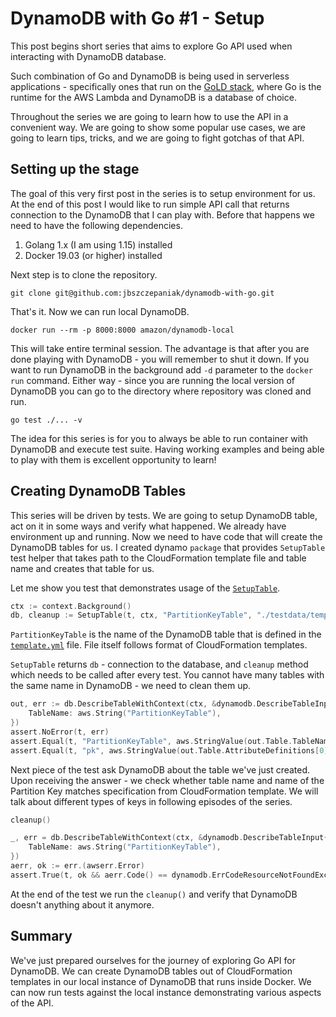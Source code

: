 # DynamoDB with Go #1 - Setup

This post begins short series that aims to explore Go API used when interacting with DynamoDB database.

Such combination of Go and DynamoDB is being used in serverless applications - specifically ones that 
run on the [GoLD stack](https://dev.to/prozz/introduction-to-the-gold-stack-5b66), where Go is the runtime
for the AWS Lambda and DynamoDB is a database of choice.

Throughout the series we are going to learn how to use the API in a convenient way. We are going to show
some popular use cases, we are going to learn tips, tricks, and we are going to fight gotchas
of that API.

## Setting up the stage

The goal of this very first post in the series is to setup environment for us. At the end of
this post I would like to run simple API call that returns connection to the DynamoDB that I
can play with. Before that happens we need to have the following dependencies.

1. Golang 1.x (I am using 1.15) installed 
2. Docker 19.03 (or higher) installed

Next step is to clone the repository.
```
git clone git@github.com:jbszczepaniak/dynamodb-with-go.git
```

That's it. Now we can run local DynamoDB.

```
docker run --rm -p 8000:8000 amazon/dynamodb-local
```

This will take entire terminal session. The advantage is that after you are done playing
with DynamoDB - you will remember to shut it down. If you want to run DynamoDB in the background
add `-d` parameter to the `docker run` command. Either way - since you are running the local
version of DynamoDB you can go to the directory where repository was cloned and run.

```
go test ./... -v
```

The idea for this series is for you to always be able to run container with DynamoDB and execute
test suite. Having working examples and being able to play with them is excellent opportunity to learn!

## Creating DynamoDB Tables

This series will be driven by tests. We are going to setup DynamoDB table, act on it in some ways
and verify what happened. We already have environment up and running. Now we need to have code that will
create the DynamoDB tables for us. I created dynamo `package` that provides `SetupTable` test helper
that takes path to the CloudFormation template file and table name and creates that table for us.

Let me show you test that demonstrates usage of the [`SetupTable`](../pkg/dynamo/setup_test.go).

```go
ctx := context.Background()
db, cleanup := SetupTable(t, ctx, "PartitionKeyTable", "./testdata/template.yml")
``` 

`PartitionKeyTable` is the name of the DynamoDB table that is defined in the [`template.yml`](../pkg/dynamo/testdata/template.yml)
file. File itself follows format of CloudFormation templates.

`SetupTable` returns `db` - connection to the database, and `cleanup` method which needs to be called
after every test. You cannot have many tables with the same name in DynamoDB - we need to clean them up.

```go
out, err := db.DescribeTableWithContext(ctx, &dynamodb.DescribeTableInput{
    TableName: aws.String("PartitionKeyTable"),
})
assert.NoError(t, err)
assert.Equal(t, "PartitionKeyTable", aws.StringValue(out.Table.TableName))
assert.Equal(t, "pk", aws.StringValue(out.Table.AttributeDefinitions[0].AttributeName))
```

Next piece of the test ask DynamoDB about the table we've just created. Upon receiving the answer - we check
whether table name and name of the Partition Key matches specification from CloudFormation template. We will
talk about different types of keys in following episodes of the series.

```go
cleanup()

_, err = db.DescribeTableWithContext(ctx, &dynamodb.DescribeTableInput{
    TableName: aws.String("PartitionKeyTable"),
})
aerr, ok := err.(awserr.Error)
assert.True(t, ok && aerr.Code() == dynamodb.ErrCodeResourceNotFoundException)
```

At the end of the test we run the `cleanup()` and verify that DynamoDB doesn't anything about it anymore.

## Summary

We've just prepared ourselves for the journey of exploring Go API for DynamoDB. We can create DynamoDB tables
out of CloudFormation templates in our local instance of DynamoDB that runs inside Docker. We can now run tests against
the local instance demonstrating various aspects of the API.
